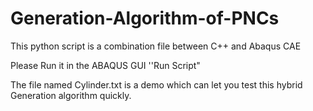 # Generation-Algorithm-of-PNCs
This python script is a combination file between C++ and Abaqus CAE


Please Run it in the ABAQUS GUI ''Run Script"


The file named Cylinder.txt is a demo which can let you test this hybrid Generation algorithm quickly.

